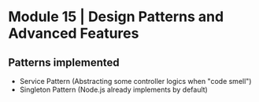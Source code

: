 # Module 15 | Design Patterns and Advanced Features

## Patterns implemented
- Service Pattern (Abstracting some controller logics when "code smell")
- Singleton Pattern (Node.js already implements by default)
